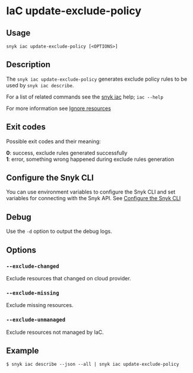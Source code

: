 # IaC update-exclude-policy

## Usage

`snyk iac update-exclude-policy [<OPTIONS>]`

## Description

The `snyk iac update-exclude-policy` generates exclude policy rules to be used by `snyk iac describe`.

For a list of related commands see the [snyk iac](iac.md) help; `iac --help`

For more information see [Ignore resources](https://docs.snyk.io/products/snyk-infrastructure-as-code/detect-drift-and-manually-created-resources/ignore-resources)

## Exit codes

Possible exit codes and their meaning:

**0**: success, exclude rules generated successfully\
**1**: error, something wrong happened during exclude rules generation

## Configure the Snyk CLI

You can use environment variables to configure the Snyk CLI and set variables for connecting with the Snyk API. See [Configure the Snyk CLI](https://docs.snyk.io/snyk-cli/configure-the-snyk-cli)

## Debug

Use the `-d` option to output the debug logs.

## Options

### `--exclude-changed`

Exclude resources that changed on cloud provider.

### `--exclude-missing`

Exclude missing resources.

### `--exclude-unmanaged`

Exclude resources not managed by IaC.

## Example

```
$ snyk iac describe --json --all | snyk iac update-exclude-policy
```
